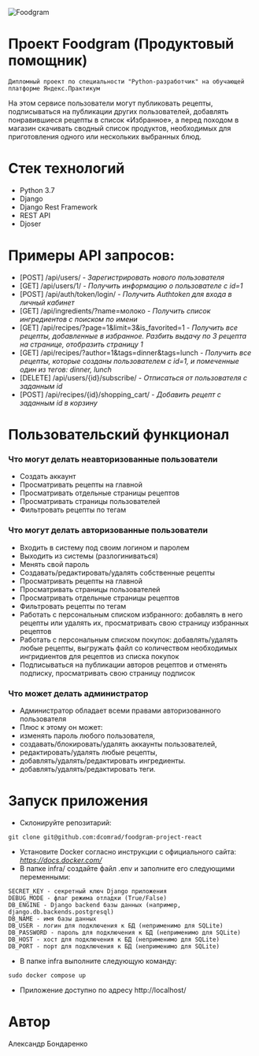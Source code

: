 ![Foodgram](https://github.com/dcomrad/foodgram-project-react/actions/workflows/foodgram_workflow.yml/badge.svg)

# Проект Foodgram (Продуктовый помощник)
```Дипломный проект по специальности "Python-разработчик" на обучающей платформе Яндекс.Практикум```

На этом сервисе пользователи могут публиковать рецепты, подписываться на публикации других пользователей, добавлять понравившиеся рецепты в список «Избранное», а перед походом в магазин скачивать сводный список продуктов, необходимых для приготовления одного или нескольких выбранных блюд.

# Стек технологий
- Python 3.7
- Django
- Django Rest Framework
- REST API
- Djoser

# Примеры API запросов:
- [POST] /api/users/ - _Зарегистрировать нового пользователя_
- [GET] /api/users/1/ - _Получить информацию о пользователе с id=1_
- [POST] /api/auth/token/login/ - _Получить Authtoken для входа в личный кабинет_
- [GET] /api/ingredients/?name=молоко - _Получить список ингредиентов с поиском по имени_
- [GET] /api/recipes/?page=1&limit=3&is_favorited=1 - _Получить все рецепты, добавленные в избранное. Разбить выдачу по 3 рецепта на странице, отобразить страницу 1_
- [GET] /api/recipes/?author=1&tags=dinner&tags=lunch - _Получить все рецепты, которые созданы пользователем с id=1, и помеченные один из тегов: dinner, lunch_
- [DELETE] /api/users/{id}/subscribe/ - _Отписаться от пользователя с заданным id_
- [POST] /api/recipes/{id}/shopping_cart/ - _Добавить рецепт с заданным id в корзину_


# Пользовательский функционал

### Что могут делать неавторизованные пользователи
- Создать аккаунт
- Просматривать рецепты на главной
- Просматривать отдельные страницы рецептов
- Просматривать страницы пользователей
- Фильтровать рецепты по тегам

### Что могут делать авторизованные пользователи
- Входить в систему под своим логином и паролем
- Выходить из системы (разлогиниваться)
- Менять свой пароль
- Создавать/редактировать/удалять собственные рецепты
- Просматривать рецепты на главной
- Просматривать страницы пользователей
- Просматривать отдельные страницы рецептов
- Фильтровать рецепты по тегам
- Работать с персональным списком избранного: добавлять в него рецепты или удалять их, просматривать свою страницу избранных рецептов
- Работать с персональным списком покупок: добавлять/удалять любые рецепты, выгружать файл со количеством необходимых ингридиентов для рецептов из списка покупок
- Подписываться на публикации авторов рецептов и отменять подписку, просматривать свою страницу подписок

### Что может делать администратор
- Администратор обладает всеми правами авторизованного пользователя
- Плюс к этому он может:
- изменять пароль любого пользователя,
- создавать/блокировать/удалять аккаунты пользователей,
- редактировать/удалять любые рецепты,
- добавлять/удалять/редактировать ингредиенты.
- добавлять/удалять/редактировать теги.

# Запуск приложения
- Склонируйте репозитарий:
```
git clone git@github.com:dcomrad/foodgram-project-react
```
- Установите Docker согласно инструкции с официального сайта: _https://docs.docker.com/_
- В папке infra/ создайте файл .env и заполните его следующими переменными:
```
SECRET_KEY - секретный ключ Django приложения
DEBUG_MODE - флаг режима отладки (True/False)
DB_ENGINE - Django backend базы данных (например, django.db.backends.postgresql)
DB_NAME - имя базы данных
DB_USER - логин для подключения к БД (неприменимо для SQLite)
DB_PASSWORD - пароль для подключения к БД (неприменимо для SQLite)
DB_HOST - хост для подключения к БД (неприменимо для SQLite)
DB_PORT - порт для подключения к БД (неприменимо для SQLite)
```
- В папке infra выполните следующую команду:
```
sudo docker compose up
```
- Приложение доступно по адресу http://localhost/ 
 
# Автор
Александр Бондаренко